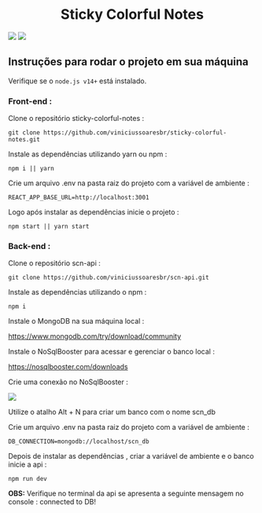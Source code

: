 <h1 align="center">Sticky Colorful Notes</h1>

<img src="https://user-images.githubusercontent.com/85377319/176077277-04888a32-4d85-491a-a25b-e7337ca8499b.png" />
<img src="https://user-images.githubusercontent.com/85377319/176085474-749656fa-cacb-409e-b299-3f0b477d5b46.png" />

<h2>Instruções para rodar o projeto em sua máquina</h2>

Verifique se o `node.js v14+` está instalado.

<h3>Front-end :</h3>

Clone o repositório sticky-colorful-notes :

```
git clone https://github.com/viniciussoaresbr/sticky-colorful-notes.git
```

Instale as dependências utilizando yarn ou npm :

```
npm i || yarn
```

Crie um arquivo .env na pasta raiz do projeto com a variável de ambiente :

```
REACT_APP_BASE_URL=http://localhost:3001
```

Logo após instalar as dependências inicie o projeto :

```
npm start || yarn start
```

<h3>Back-end :</h3>

Clone o repositório scn-api :

```
git clone https://github.com/viniciussoaresbr/scn-api.git
```

Instale as dependências utilizando o npm :

```
npm i
```

Instale o MongoDB na sua máquina local :

https://www.mongodb.com/try/download/community

Instale o NoSqlBooster para acessar e gerenciar o banco local :

https://nosqlbooster.com/downloads

Crie uma conexão no NoSqlBooster :

<img src="https://user-images.githubusercontent.com/85377319/176083757-0428970b-8216-46ce-8208-81fe9bcdeee5.png" />

Utilize o atalho Alt + N para criar um banco com o nome scn_db

Crie um arquivo .env na pasta raiz do projeto com a variável de ambiente :

```
DB_CONNECTION=mongodb://localhost/scn_db
```

Depois de instalar as dependências , criar a variável de ambiente e o banco inicie a api :

```
npm run dev
```

<b>OBS:</b> Verifique no terminal da api se apresenta a seguinte mensagem no console : connected to DB!
